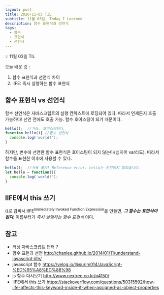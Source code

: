 ```yaml
---
layout: post
title: 2020-11-03 TIL
subtitle: 11월 03일, Today I Learned
description: 함수 표현식과 선언식
tags: 
  - 함수
  - 표현식
  - 선언식
---
```


<p class="callout">💡 11월 03일 TIL </p>

오늘 배운 것 :
1. 함수 표현식과 선언식 차이
2. IIFE: 즉시 실행하는 함수 표현식

## 함수 표현식 vs 선언식

함수 선언식은 자바스크립트의 실행 컨텍스트에 로딩되어 있다. 따라서 언제든지 호출 가능하다! 선언 전에도 호출 가능. 함수 호이스팅이 되기 때문이다.

```js
hello();  //가능. 호이스팅된다.
function hello(){ //함수 선언식
  console.log('world!');
}
```

하지만, 변수에 선언한 함수 표현식은 호이스팅이 되지 않는다(심지어 var라도). 따라서 함수를 표현한 이후에 사용할 수 있다.

```js
hello();  //사용 불가! Reference error: hello는 선언되지 않았습니다.
let hello = function(){
  console.log('world!');
}
```


## IIFE에서 this 쓰기

()로 감싸서 IIFE<sup>Immediately Invoked Function Expression</sup>를 만들면, ***그 함수는 표현식이 된다***. 이름부터가 *즉시 실행하는 함수 표현식* 이다.



## 참고

- 러닝 자바스크립트 챕터 7
- 함수 표현과 선언 <http://chanlee.github.io/2014/01/11/understand-javascript-iife/>
- javascript 함수 <https://velog.io/@surim014/JavaScript-%ED%95%A8%EC%88%98>
- js 함수 다시보기 <http://www.nextree.co.kr/p4150/>
- IIFE에서 this 쓰기 <https://stackoverflow.com/questions/50315592/how-iife-affects-this-keyword-inside-it-when-assigned-as-object-properties>